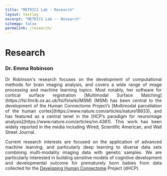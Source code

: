 ```yaml
---
title: "METRICS Lab - Research"
layout: textlay
excerpt: "METRICS Lab -- Research"
sitemap: false
permalink: /research/
---
```


# Research

### Dr. Emma Robinson
<div markdown style="text-align: justify">
Dr Robinson's research focuses on the development of computational methods for brain imaging analysis,  and covers a wide range of image processing and machine learning topics. Most notably, her software for cortical surface registration [Multimodal Surface Matching](https://fsl.fmrib.ox.ac.uk/fsl/fslwiki/MSM) (MSM) has been central to the development of the Human Connectome Project’s [Multimodal parcellation of the human cortex](https://www.nature.com/articles/nature18933), and has featured as a central tenet in the [HCP’s paradigm for neuroimage analysis](https://www.nature.com/articles/nn.4361). This work has been widely reported in the media including Wired, Scientific American, and Wall Street Journal. 

Current research interests are focused on the application of advanced machine learning, and particularly deep learning to diverse data sets combining multi-modality imaging data with genetic samples. We are particularly interested in building sensitive models of cognitive development and developmental outcome for prematurely born babies from data collected for the [Developing Human Connectome](http://www.developingconnectome.org/project/) Project (dHCP).
 </div>
 <br>
 <br>
 <br>
